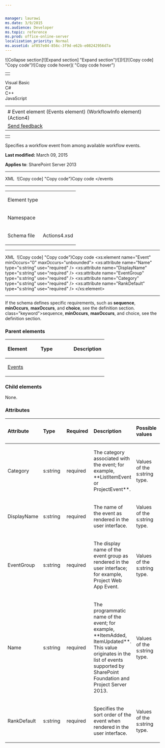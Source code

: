 ```yaml
---


manager: laurawi
ms.date: 3/9/2015
ms.audience: Developer
ms.topic: reference
ms.prod: office-online-server
localization_priority: Normal
ms.assetid: af057e04-856c-3f9d-e62b-e08242956d7a
---
```


![Collapse
section]![Expand
section] "Expand section")![]()![])![]![]()![Copy
code] "Copy code")![Copy code
hover]( "Copy code hover")
<table>
<tbody>
<tr class="odd">
<td align="left"></td>
</tr>
</tbody>
</table>

Visual Basic  
C\#  
C++  
JavaScript  

<table>
<tbody>
<tr class="odd">
<td align="left"><span id="runningHeaderText"></span></td>
</tr>
<tr class="even">
<td align="left"># Event element (Events element) (WorkflowInfo element) (Action4)</td>
</tr>
<tr class="odd">
<td align="left"><span id="headfeedbackarea" class="feedbackhead"><a href="javascript:SubmitFeedback(&#39;docthis@Microsoft.com&#39;,&#39;&#39;,&#39;&#39;,&#39;&#39;,&#39;1.0.18082.1225&#39;,&#39;%0\dThank%20you%20for%20your%20feedback.%20The%20developer%20writing%20teams%20use%20your%20feedback%20to%20improve%20documentation.%20While%20we%20are%20reviewing%20your%20feedback,%20we%20may%20send%20you%20e-mail%20to%20ask%20for%20clarification%20or%20feedback%20on%20a%20solution.%20We%20do%20not%20use%20your%20e-mail%20address%20for%20any%20other%20purpose%20and%20we%20delete%20it%20after%20we%20finish%20our%20review.%0\AFor%20further%20information%20about%20the%20privacy%20policies%20of%20Microsoft,%20please%20see%20http://privacy.microsoft.com/en-us/default.aspx.%0\A%0\d&#39;,&#39;Customer%20feedback&#39;);">Send feedback</a></span></td>
</tr>
</tbody>
</table>

<table>
<colgroup>
<col width="100%" />
</colgroup>
<tbody>
<tr class="odd">
<td align="left"></td>
</tr>
</tbody>
</table>

Specifies a workflow event from among available workflow events. 

**Last modified:** March 09, 2015

**Applies to**: SharePoint Server 2013


------------------------------------------------------------------------------------------------------------------------------------------------------------------------------------------

<span codelanguage="xmlLang"></span>
XML 
<span class="copyCode" onclick="CopyCode(this)"
onkeypress="CopyCode_CheckKey(this, event)"
onmouseover="ChangeCopyCodeIcon(this)"
onmouseout="ChangeCopyCodeIcon(this)" tabindex="0">![Copy
code] "Copy code")Copy code</span>
    <events>
        <event />
    </events


--------------------------------------------------------------------------------------------------------------------------------------------------------------------------------------------------------

<table>
<colgroup>
<col width="50%" />
<col width="50%" />
</colgroup>
<tbody>
<tr class="odd">
<td align="left"><p><span class="label">Element type</span></p></td>
<td align="left"><p></p></td>
</tr>
<tr class="even">
<td align="left"><p><span class="label">Namespace</span></p></td>
<td align="left"><p></p></td>
</tr>
<tr class="odd">
<td align="left"><p><span class="label">Schema file</span></p></td>
<td align="left"><p>Actions4.xsd</p></td>
</tr>
</tbody>
</table>


-----------------------------------------------------------------------------------------------------------------------------------------------------------------------------------------------

<span codelanguage="xmlLang"></span>
XML 
<span class="copyCode" onclick="CopyCode(this)"
onkeypress="CopyCode_CheckKey(this, event)"
onmouseover="ChangeCopyCodeIcon(this)"
onmouseout="ChangeCopyCodeIcon(this)" tabindex="0">![Copy
code] "Copy code")Copy code</span>
    <xs:element name="Event" minOccurs="0" maxOccurs="unbounded">
         <xs:attribute name="Name" type="s:string" use="required" />
         <xs:attribute name="DisplayName" type="s:string" use="required" />
         <xs:attribute name="EventGroup" type="s:string" use="required" />
         <xs:attribute name="Category" type="s:string" use="required" />
         <xs:attribute name="RankDefault" type="s:string" use="required" />
      </xs:element>  


------------------------------------------------------------------------------------------------------------------------------------------------------------------------------------------------------------

If the schema defines specific requirements, such as **sequence**, **minOccurs**, **maxOccurs**, and **choice**, see the definition section.
class="keyword">sequence</span>, **minOccurs**,
**maxOccurs**, and <span
class="keyword">choice</span>, see the definition section.

### Parent elements

<table>
<colgroup>
<col width="33%" />
<col width="33%" />
<col width="33%" />
</colgroup>
<thead>
<tr class="header">
<th align="left"><p>Element</p></th>
<th align="left"><p>Type</p></th>
<th align="left"><p>Description</p></th>
</tr>
</thead>
<tbody>
<tr class="odd">
<td align="left"><p><a href="events-element-workflowinfo-elementaction4.htm">Events</a></p></td>
<td align="left"><p></p></td>
<td align="left"><p></p></td>
</tr>
</tbody>
</table>

### Child elements

None.

### Attributes

<table>
<colgroup>
<col width="20%" />
<col width="20%" />
<col width="20%" />
<col width="20%" />
<col width="20%" />
</colgroup>
<thead>
<tr class="header">
<th align="left"><p>Attribute</p></th>
<th align="left"><p>Type</p></th>
<th align="left"><p>Required</p></th>
<th align="left"><p>Description</p></th>
<th align="left"><p>Possible values</p></th>
</tr>
</thead>
<tbody>
<tr class="odd">
<td align="left"><p>Category</p></td>
<td align="left"><p>s:string</p></td>
<td align="left"><p>required</p></td>
<td align="left"><p>The category associated with the event; for example, **ListItemEvent</span> or <span class="keyword">ProjectEvent**.</p></td>
<td align="left"><p>Values of the s:string type.</p></td>
</tr>
<tr class="even">
<td align="left"><p>DisplayName</p></td>
<td align="left"><p>s:string</p></td>
<td align="left"><p>required</p></td>
<td align="left"><p>The name of the event as rendered in the user interface.</p></td>
<td align="left"><p>Values of the s:string type.</p></td>
</tr>
<tr class="odd">
<td align="left"><p>EventGroup</p></td>
<td align="left"><p>s:string</p></td>
<td align="left"><p>required</p></td>
<td align="left"><p>The display name of the event group as rendered in the user interface; for example, <span class="ui">Project Web App Event</span>.</p></td>
<td align="left"><p>Values of the s:string type.</p></td>
</tr>
<tr class="even">
<td align="left"><p>Name</p></td>
<td align="left"><p>s:string</p></td>
<td align="left"><p>required</p></td>
<td align="left"><p>The programmatic name of the event; for example, **ItemAdded</span>, <span class="keyword">ItemUpdated**. This value originates in the list of events supported by SharePoint Foundation and Project Server 2013.</p></td>
<td align="left"><p>Values of the s:string type.</p></td>
</tr>
<tr class="odd">
<td align="left"><p>RankDefault</p></td>
<td align="left"><p>s:string</p></td>
<td align="left"><p>required</p></td>
<td align="left"><p>Specifies the sort order of the event when rendered in the user interface.</p></td>
<td align="left"><p>Values of the s:string type.</p></td>
</tr>
</tbody>
</table>








